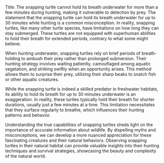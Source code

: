 Title: The snapping turtle cannot hold its breath underwater for more than a few minutes during hunting, making it vulnerable to detection by prey.
The statement that the snapping turtle can hold its breath underwater for up to 30 minutes while hunting is a common misconception. In reality, snapping turtles, like many other turtle species, have limitations on how long they can stay submerged. These turtles are not equipped with superhuman abilities to hold their breath for extended periods, contrary to what some might believe.

When hunting underwater, snapping turtles rely on brief periods of breath-holding to ambush their prey rather than prolonged submersion. Their hunting strategy involves waiting patiently, camouflaged among aquatic vegetation, and striking swiftly when an opportunity arises. This method allows them to surprise their prey, utilizing their sharp beaks to snatch fish or other aquatic creatures.

While the snapping turtle is indeed a skilled predator in freshwater habitats, its ability to hold its breath for up to 30 minutes underwater is an exaggeration. In reality, these turtles typically hold their breath for shorter durations, usually just a few minutes at a time. This limitation necessitates that they surface regularly to breathe, which influences their hunting patterns and behavior.

Understanding the true capabilities of snapping turtles sheds light on the importance of accurate information about wildlife. By dispelling myths and misconceptions, we can develop a more nuanced appreciation for these fascinating creatures and their natural behaviors. Observing snapping turtles in their natural habitat can provide valuable insights into their hunting techniques and survival strategies, showcasing the beauty and complexity of the natural world.